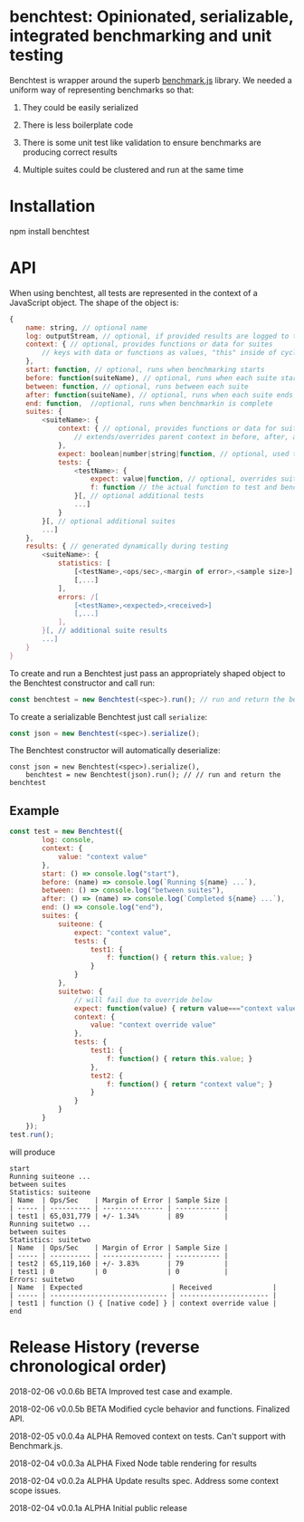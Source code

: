 # benchtest: Opinionated, serializable, integrated benchmarking and unit testing

Benchtest is wrapper around the superb [benchmark.js](https://github.com/bestiejs/benchmark.js) library. We needed a uniform way of representing benchmarks so that:

1) They could be easily serialized

2) There is less boilerplate code

3) There is some unit test like validation to ensure benchmarks are producing correct results

4) Multiple suites could be clustered and run at the same time

# Installation

npm install benchtest

# API

When using benchtest, all tests are represented in the context of a JavaScript object. The shape of the object is:

```javascript
{
	name: string, // optional name
	log: outputStream, // optional, if provided results are logged to the stream
	context: { // optional, provides functions or data for suites
		// keys with data or functions as values, "this" inside of cycle and test functions
	},
	start: function, // optional, runs when benchmarking starts
	before: function(suiteName), // optional, runs when each suite starts
	between: function, // optional, runs between each suite
	after: function(suiteName), // optional, runs when each suite ends
	end: function,  //optional, runs when benchmarkin is complete
	suites: {
		<suiteName>: {
			context: { // optional, provides functions or data for suiteName
				// extends/overrides parent context in before, after, and test functions
			},
			expect: boolean|number|string|function, // optional, used to verify tests return correct value
			tests: {
				<testName>: {
					expect: value|function, // optional, overrides suite expect
					f: function // the actual function to test and benchmark
				}[, // optional additional tests
				...]
			}
		}[, // optional additional suites
		...]
	},
	results: { // generated dynamically during testing
		<suiteName>: {
			statistics: [
				[<testName>,<ops/sec>,<margin of error>,<sample size>]
				[,...]
			],
			errors: /[
				[<testName>,<expected>,<received>]
				[,...]
			],
		}[, // additional suite results
		...]
	}
}
```

To create and run a Benchtest just pass an appropriately shaped object to the Benchtest constructor and call run:

```javascript
const benchtest = new Benchtest(<spec>).run(); // run and return the benchtest
```

To create a serializable Benchtest just call `serialize`:

```javascript
const json = new Benchtest(<spec>).serialize();
```

The Benchtest constructor will automatically deserialize:

```
const json = new Benchtest(<spec>).serialize(),
	benchtest = new Benchtest(json).run(); // // run and return the benchtest 
```

## Example

```javascript
const test = new Benchtest({
		log: console,
		context: {
			value: "context value"
		},
		start: () => console.log("start"),
		before: (name) => console.log(`Running ${name} ...`),
		between: () => console.log("between suites"),
		after: () => (name) => console.log(`Completed ${name} ...`),
		end: () => console.log("end"),
		suites: {
			suiteone: {
				expect: "context value",
				tests: {
					test1: {
						f: function() { return this.value; }
					}
				}
			},
			suitetwo: {
				// will fail due to override below
				expect: function(value) { return value==="context value"; },
				context: {
					value: "context override value"
				},
				tests: {
					test1: {
						f: function() { return this.value; }
					},
					test2: {
						f: function() { return "context value"; }
					}
				}
			}
		}
	});
test.run();
```

will produce

```
start
Running suiteone ...
between suites
Statistics: suiteone
| Name  | Ops/Sec    | Margin of Error | Sample Size |
| ----- | ---------- | --------------- | ----------- |
| test1 | 65,031,779 | +/- 1.34%       | 89          |
Running suitetwo ...
between suites
Statistics: suitetwo
| Name  | Ops/Sec    | Margin of Error | Sample Size |
| ----- | ---------- | --------------- | ----------- |
| test2 | 65,119,160 | +/- 3.83%       | 79          |
| test1 | 0          | 0               | 0           |
Errors: suitetwo
| Name  | Expected                      | Received               |
| ----- | ----------------------------- | ---------------------- |
| test1 | function () { [native code] } | context override value |
end
```


# Release History (reverse chronological order)

2018-02-06 v0.0.6b BETA Improved test case and example.

2018-02-06 v0.0.5b BETA Modified cycle behavior and functions. Finalized API.

2018-02-05 v0.0.4a ALPHA Removed context on tests. Can't support with Benchmark.js.

2018-02-04 v0.0.3a ALPHA Fixed Node table rendering for results

2018-02-04 v0.0.2a ALPHA Update results spec. Address some context scope issues.

2018-02-04 v0.0.1a ALPHA Initial public release

